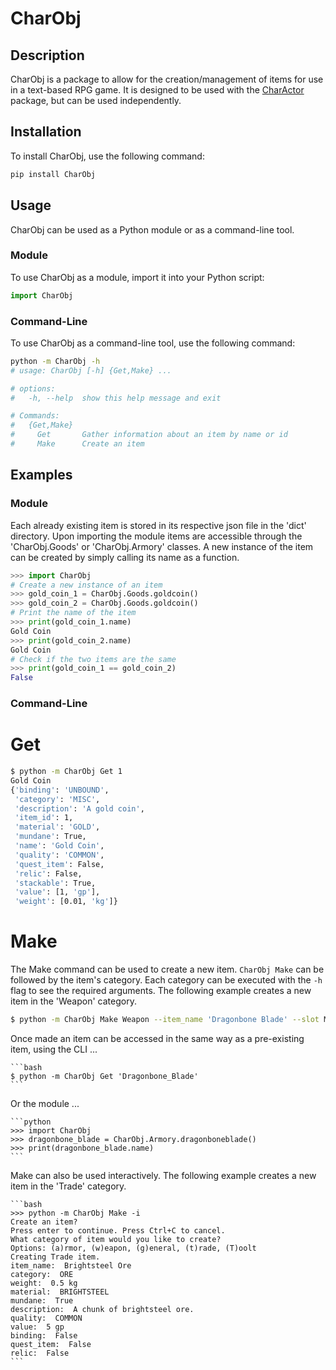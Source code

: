 # CharObj
## Description
CharObj is a package to allow for the creation/management of items for use in a text-based RPG game. It is designed to be used with the [CharActor](https://github.com/primal-coder/CharActor) package, but can be used independently.

## Installation
To install CharObj, use the following command:

```bash
pip install CharObj
```

## Usage
CharObj can be used as a Python module or as a command-line tool.

### Module
To use CharObj as a module, import it into your Python script:

```python
import CharObj
```

### Command-Line
To use CharObj as a command-line tool, use the following command:

```bash
python -m CharObj -h
# usage: CharObj [-h] {Get,Make} ...

# options:
#   -h, --help  show this help message and exit

# Commands:
#   {Get,Make}
#     Get       Gather information about an item by name or id
#     Make      Create an item
```

## Examples

### Module

Each already existing item is stored in its respective json file in the 'dict' directory. Upon importing the module items are accessible through the 'CharObj.Goods' or 'CharObj.Armory' classes. A new instance of the item can be created by simply calling its name as a function.


```python
>>> import CharObj
# Create a new instance of an item
>>> gold_coin_1 = CharObj.Goods.goldcoin()
>>> gold_coin_2 = CharObj.Goods.goldcoin()
# Print the name of the item
>>> print(gold_coin_1.name)
Gold Coin
>>> print(gold_coin_2.name)
Gold Coin
# Check if the two items are the same
>>> print(gold_coin_1 == gold_coin_2)
False
```

### Command-Line

# Get
```bash
$ python -m CharObj Get 1
Gold Coin
{'binding': 'UNBOUND',
 'category': 'MISC',
 'description': 'A gold coin',
 'item_id': 1,
 'material': 'GOLD',
 'mundane': True,
 'name': 'Gold Coin',
 'quality': 'COMMON',
 'quest_item': False,
 'relic': False,
 'stackable': True,
 'value': [1, 'gp'],
 'weight': [0.01, 'kg']}
```

# Make

The Make command can be used to create a new item. `CharObj Make` can be followed by the item's category. Each category can be executed with the `-h` flag to see the required arguments. The following example creates a new item in the 'Weapon' category.

```bash
$ python -m CharObj Make Weapon --item_name 'Dragonbone Blade' --slot MAIN_HAND --weight '3.5 kg' --material DRAGONBONE --mundane True --description 'A sharpened blade crafted from the bones of a defeated dragon.' --quality RARE --value '100 gp' --binding False --quest_item False --relic False --damage '1 d12' --damage_type SLASHING --range '5 FEET' --properties 'FINESSE LIGHT VERSATILE' --proficiency MARTIAL
```

Once made an item can be accessed in the same way as a pre-existing item, using the CLI ...
    
    ```bash
    $ python -m CharObj Get 'Dragonbone_Blade'
    ```

Or the module ...

    ```python
    >>> import CharObj
    >>> dragonbone_blade = CharObj.Armory.dragonboneblade()
    >>> print(dragonbone_blade.name)
    ```

Make can also be used interactively. The following example creates a new item in the 'Trade' category.

    ```bash
    >>> python -m CharObj Make -i
    Create an item?
    Press enter to continue. Press Ctrl+C to cancel.
    What category of item would you like to create?
    Options: (a)rmor, (w)eapon, (g)eneral, (t)rade, (T)oolt
    Creating Trade item.
    item_name:  Brightsteel Ore
    category:  ORE
    weight:  0.5 kg
    material:  BRIGHTSTEEL
    mundane:  True
    description:  A chunk of brightsteel ore.
    quality:  COMMON
    value:  5 gp
    binding:  False
    quest_item:  False
    relic:  False
    ```